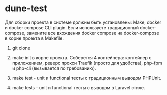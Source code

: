 # dune-test

Для сборки проекта в системе должны быть установлены: Make, docker и docker compose CLI plugin.
Если используете традиционный docker-compose, замените все вхождения docker compose на docker-compose
в корне проекта в Makefile.

1. git clone

2. make init в корне проекта. Соберется 4 контейнера: контейнер с приложением, реверс прокси Traefik (просто для удобства), php-fpm и php-cli (вызывается по требованию).

3. make test  - unit и functional тесты с традиционным выводом PHPUnit.

4. make tests - unit и functional тесты с выводом в Laravel стиле.
